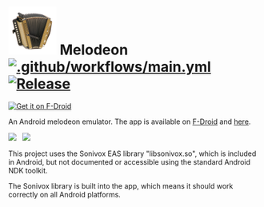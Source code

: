 # ![Logo](src/main/res/drawable-xhdpi/ic_launcher.png) Melodeon [![.github/workflows/main.yml](https://github.com/billthefarmer/melodeon/workflows/.github/workflows/main.yml/badge.svg)](https://github.com/billthefarmer/melodeon/actions) [![Release](https://img.shields.io/github/release/billthefarmer/melodeon.svg?logo=github)](https://github.com/billthefarmer/melodeon/releases)
[<img src="https://fdroid.gitlab.io/artwork/badge/get-it-on.svg" alt="Get it on F-Droid" height="80">](https://f-droid.org/packages/org.billthefarmer.melodeon)

An Android melodeon emulator. The app is available on [F-Droid](https://f-droid.org/packages/org.billthefarmer.melodeon/)
and [here](https://github.com/billthefarmer/melodeon/releases).

![](https://github.com/billthefarmer/billthefarmer.github.io/raw/master/images/Melodeon.png)
&nbsp;
![](https://github.com/billthefarmer/billthefarmer.github.io/raw/master/images/Melodeon-organetto.png)

This project uses the Sonivox EAS library "libsonivox.so", which is
included in Android, but not documented or accessible using the
standard Android NDK toolkit.

The Sonivox library is built into the app, which means it should work correctly on
all Android platforms.
